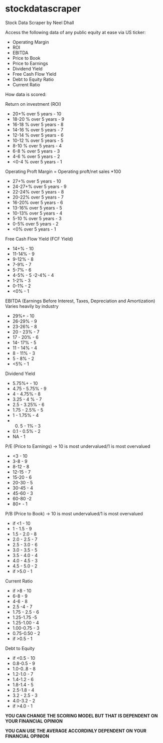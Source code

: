# stockdatascraper

Stock Data Scraper by Neel Dhall

Access the following data of any public equity at ease via US ticker:
- Operating Margin
- ROI
- EBITDA
- Price to Book
- Price to Earnings
- Dividend Yield
- Free Cash Flow Yield
- Debt to Equity Ratio
- Current Ratio

How data is scored:

Return on investment (ROI)
- 20+% over 5 years - 10 
- 18-20 % over 5 years - 9 
- 16-18 % over 5 years - 8
- 14-16 % over 5 years - 7 
- 12-14 % over 5 years - 6 
- 10-12 % over 5 years - 5 
- 8-10 % over 5 years - 4 
- 6-8 % over 5 years - 3 
- 4-6 % over 5 years - 2
- <0-4 % over 5 years - 1

Operating Proft Margin = Operating proft/net sales *100
- 27+% over 5 years - 10
- 24-27+% over 5 years - 9
- 22-24% over 5 years - 8
- 20-22% over 5 years - 7 
- 16-20% over 5 years - 6 
- 13-16% over 5 years - 5 
- 10-13% over 5 years - 4
- 5-10 % over 5 years - 3
- 0-5% over 5 years - 2 
- <0% over 5 years - 1

Free Cash Flow Yield (FCF Yield) 
- 14+% - 10 
- 11-14% - 9 
- 9-12% - 8
- 7-9% - 7 
- 5-7% - 6 
- 4-5% - 5 
-2-4% - 4
- 1-2% - 3
- 0-1% - 2
- <0% - 1 

EBITDA (Earnings Before Interest, Taxes, Depreciation and Amortization) 
Varies heavily by industry
- 29%+ - 10 
- 26-29% - 9
- 23-26% - 8
- 20 - 23% - 7
- 17 - 20% - 6 
- 14- 17% - 5
- 11 - 14% - 4 
- 8 - 11% - 3 
- 5 - 8% - 2
- <5% - 1

Dividend Yield 
- 5.75%+ - 10
- 4.75 - 5.75% - 9 
- 4 - 4.75% - 8
- 3.25 - 4 % - 7
- 2.5 - 3.25% - 6 
- 1.75 - 2.5% - 5
- 1 - 1.75% - 4 
- 0. 5 - 1% - 3 
- 0.1 - 0.5% - 2
- NA - 1 

P/E (Price to Earnings) → 10 is most undervalued/1 is most overvalued 
- <3 - 10
- 3-8 - 9
- 8-12 - 8
- 12-15 - 7
- 15-20 - 6
- 20-30 - 5
- 30-45 - 4 
- 45-60 - 3
- 60-80 -2 
- 80+ - 1 

P/B (Price to Book) → 10 is most undervalued/1 is most overvalued 
- if <1 - 10 
- 1 - 1.5 - 9 
- 1.5 - 2.0 - 8 
- 2.0 - 2.5 - 7
- 2.5 - 3.0 - 6
- 3.0 - 3.5 - 5
- 3.5 - 4.0 - 4
- 4.0 - 4.5 - 3 
- 4.5 - 5.0 - 2
- if >5.0 - 1

Current Ratio 
- if >8 - 10 
- 6-8 - 9
- 4-6 - 8 
- 2.5 -4 - 7 
- 1.75 - 2.5 - 6
- 1.25-1.75 -5 
- 1.25-1.00 - 4
- 1.00-0.75 - 3
- 0.75-0.50 - 2 
- if >0.5 - 1

Debt to Equity 
- if <0.5 - 10
- 0.8-0.5 - 9
- 1.0-0..8 - 8
- 1.2-1.0 - 7
- 1.4-1.2 - 6
- 1.8-1.4 - 5
- 2.5-1.8 - 4
- 3.2 - 2.5 - 3
- 4.0-3.2 - 2
- if >4.0 - 1



**YOU CAN CHANGE THE SCORING MODEL BUT THAT IS DEPENDENT ON YOUR FINANCIAL OPINION**

**YOU CAN USE THE AVERAGE ACCORDINLY DEPENDENT ON YOUR FINANCIAL OPINION**
